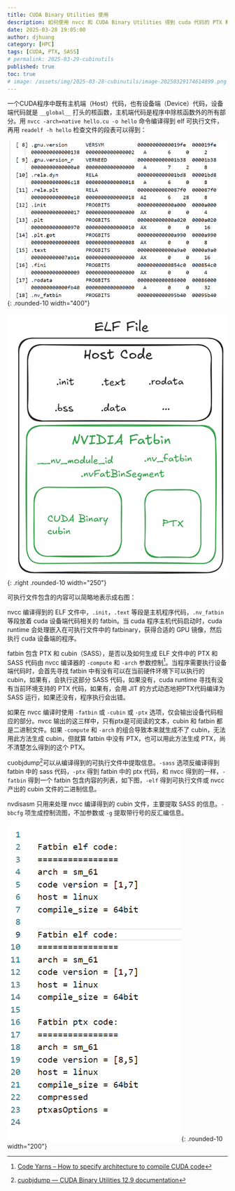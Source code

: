 ```yaml
---
title: CUDA Binary Utilities 使用
description: 如何使用 nvcc 和 CUDA Binary Utilities 得到 cuda 代码的 PTX 和 SASS信息
date: 2025-03-28 19:05:00
author: djhuang
category: [HPC]
tags: [CUDA, PTX, SASS]
# permalink: 2025-03-29-cubinutils
published: true
toc: true
# image: /assets/img/2025-03-28-cubinutils/image-20250329174614899.png
---
```


一个CUDA程序中既有主机端（Host）代码，也有设备端（Device）代码，设备端代码就是 `__global__` 打头的核函数，主机端代码是程序中除核函数外的所有部分。用 `nvcc -arch=native hello.cu -o hello` 命令编译得到 elf 可执行文件，再用 `readelf -h hello` 检查文件的段表可以得到：

![](/assets/img/2025-03-28-cubinutils/image-20250329180550711.png){: .rounded-10 width="400"}

![](/assets/img/2025-03-28-cubinutils/image-20250329174614899.png){: .right .rounded-10 width="250"}

可执行文件包含的内容可以简略地表示成右图：

nvcc 编译得到的 ELF 文件中，`.init`，`.text` 等段是主机程序代码，`.nv_fatbin` 等段放着 cuda 设备端代码相关的 fatbin。当 cuda 程序主机代码启动时，cuda runtime 会处理嵌入在可执行文件中的 fatbinary，获得合适的 GPU 镜像，然后执行 cuda 设备端的程序。

fatbin 包含 PTX 和 cubin（SASS），是否以及如何生成 ELF 文件中的 PTX 和 SASS 代码由 nvcc 编译器的 `-compute` 和 `-arch` 参数控制[^1]。当程序需要执行设备端代码时，会首先寻找 fatbin 中有没有可以在当前硬件环境下可以执行的 cubin，如果有，会执行这部分 SASS 代码，如果没有，cuda runtime 寻找有没有当前环境支持的 PTX 代码，如果有，会用 JIT 的方式动态地把PTX代码编译为 SASS 运行，如果还没有，程序执行会出错。

如果在 nvcc 编译时使用 `-fatbin` 或 `-cubin` 或 `-ptx` 选项，仅会输出设备代码相应的部分。nvcc 输出的这三样中，只有ptx是可阅读的文本，cubin 和 fatbin 都是二进制文件。如果 `-compute` 和 `-arch` 的组合导致本来就生成不了 cubin，无法用此方法生成 cubin，但就算 fatbin 中没有 PTX，也可以用此方法生成 PTX，尚不清楚怎么得到的这个 PTX。

cuobjdump[^2]可以从编译得到的可执行文件中提取信息。`-sass` 选项反编译得到 fatbin 中的 sass 代码，`-ptx` 得到 fatbin 中的 ptx 代码，和 nvcc 得到的一样，`-fatbin` 得到一个 fatbin 包含内容的列表，如下图，`-elf` 得到可执行文件或 nvcc 产出的 cubin 文件的二进制信息。

nvdisasm 只用来处理 nvcc 编译得到的 cubin 文件，主要提取 SASS 的信息。`-bbcfg` 项生成控制流图，不加参数或 `-g` 提取带行号的反汇编信息。

![](/assets/img/2025-03-28-cubinutils/image-20250329190232712.png){: .rounded-10 width="200"}


[^1]: [Code Yarns – How to specify architecture to compile CUDA code](https://codeyarns.com/tech/2014-03-03-how-to-specify-architecture-to-compile-cuda-code.html)

[^2]: [cuobjdump — CUDA Binary Utilities 12.9 documentation](https://docs.nvidia.com/cuda/cuda-binary-utilities/index.html#cuobjdump)

[^3]: [cuobjdump — CUDA Binary Utilities 12.9 documentation](https://docs.nvidia.com/cuda/cuda-binary-utilities/index.html#nvdisasm)